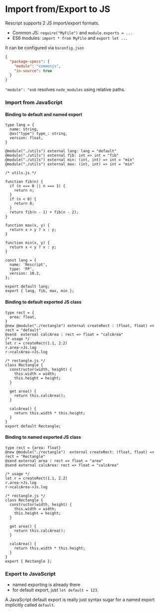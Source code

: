 # Import from/Export to JS

Rescript supports 2 JS import/export formats.
- Common JS: `require("MyFile")` and `module.exports = ...`
- ES6 modules: `import * from MyFile` and `export let ...`

It can be configured via `bsconfig.json`
```json
{
  "package-specs": {
    "module": "commonjs",
    "in-source": true
  }
}
```
```"module": "es6``` resolves `node_modules` using relative paths.

### Import from JavaScript
#### Binding to default and named export
```reasonml
type lang = {
  name: string,
  @as("type") type_: string,
  version: float,
}

@module("./utils") external lang: lang = "default"
@module("./utils") external fib: int => int = "fib"
@module("./utils") external min: (int, int) => int = "min"
@module("./utils") external max: (int, int) => int = "min"

/* utils.js */

function fib(n) {
  if (n === 0 || n === 1) {
    return n;
  }
  if (n < 0) {
    return 0;
  }
  return fib(n - 1) + fib(n - 2);
}

function max(x, y) {
  return x > y ? x : y;
}

function min(x, y) {
  return x < y ? x : y;
}

const lang = {
  name: 'Rescript',
  type: 'FP',
  version: 10.2,
};

export default lang;
export { lang, fib, max, min };
```

#### Binding to default exported JS class 
```reasonml
type rect = {
  area: float,
}
@new @module("./rectangle") external createRect : (float, float) => rect = "default"
@send  external calcArea : rect => float = "calcArea"
/* usage */
let r = createRect(1.1, 2.2)
r.area->Js.log
r->calcArea->Js.log

/* rectangle.js */
class Rectangle {
  constructor(width, height) {
    this.width = width;
    this.height = height;
  }

  get area() {
    return this.calcArea();
  }

  calcArea() {
    return this.width * this.height;
  }
}
export default Rectangle;
```
#### Binding to named exported JS class
```reasonml
type rect = {area: float}
@new @module("./rectangle")  external createRect: (float, float) => rect = "Rectangle"
@send external area : rect => float = "area"
@send external calcArea: rect => float = "calcArea"

/* usage */
let r = createRect(1.1, 2.2)
r.area->Js.log
r->calcArea->Js.log

/* rectangle.js */
class Rectangle {
  constructor(width, height) {
    this.width = width;
    this.height = height;
  }

  get area() {
    return this.calcArea();
  }

  calcArea() {
    return this.width * this.height;
  }
}
export { Rectangle };
```

### Export to JavaScript
- named exporting is already there
- for default export, just `let default = 123`. 

A JavaScript default export is really just syntax sugar for a named export implicitly called `default`.
